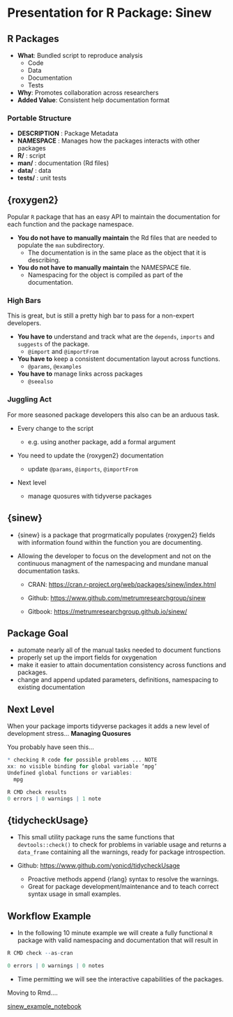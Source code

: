 # Presentation for R Package: Sinew

## R Packages

- **What**: Bundled script to reproduce analysis
  - Code
  - Data
  - Documentation
  - Tests
- **Why**: Promotes collaboration across researchers
- **Added Value**: Consistent help documentation format

### Portable Structure

- **DESCRIPTION** : Package Metadata
- **NAMESPACE** : Manages how the packages interacts with other packages
- **R/** : script
- **man/** : documentation (Rd files)
- **data/** : data
- **tests/** : unit tests

## {roxygen2}

Popular `R` package that has an easy API to maintain the documentation for each function and the package namespace. 

- **You do not have to manually maintain** the Rd files that are needed to populate the `man` subdirectory.
  - The documentation is in the same place as the object that it is describing.
- **You do not have to manually maintain** the NAMESPACE file.
  - Namespacing for the object is compiled as part of the documentation.
  
### High Bars

This is great, but is still a pretty high bar to pass for a non-expert developers.

- **You have to** understand and track what are the `depends`, `imports` and `suggests` of the package.
  - `@import` and  `@importFrom`
- **You have to** keep a consistent documentation layout across functions.
  - `@params`, `@examples`
- **You have to** manage links across packages
  - `@seealso`
  
### Juggling Act

For more seasoned package developers this also can be an arduous task.

- Every change to the script
  - e.g. using another package, add a formal argument

- You need to update the {roxygen2} documentation
  - update `@params`, `@imports`, `@importFrom`
  
- Next level
  - manage quosures with tidyverse packages

## {sinew}

- {sinew} is a package that progrmatically populates {roxygen2} fields with information found within the function you are documenting. 

- Allowing the developer to focus on the development and not on the continuous managment of the namespacing and mundane manual documentation tasks.

  - CRAN: https://cran.r-project.org/web/packages/sinew/index.html

  - Github: https://www.github.com/metrumresearchgroup/sinew

  - Gitbook: https://metrumresearchgroup.github.io/sinew/

## Package Goal

- automate nearly all of the manual tasks needed to document functions
- properly set up the import fields for oxygenation
- make it easier to attain documentation consistency across functions and packages.
- change and append updated parameters, definitions, namespacing to existing documentation

## Next Level

When your package imports tidyverse packages it adds a new level of development stress... **Managing Quosures**

You probably have seen this...

```r
* checking R code for possible problems ... NOTE
xx: no visible binding for global variable ‘mpg’
Undefined global functions or variables:
  mpg

R CMD check results
0 errors | 0 warnings | 1 note 
```

## {tidycheckUsage}

  - This small utility package runs the same functions that ` devtools::check()` to check for problems in variable usage and returns a ` data_frame` containing all the warnings, ready for package introspection.
  
  - Github: https://www.github.com/yonicd/tidycheckUsage
  
    - Proactive methods append {rlang} syntax to resolve the warnings.
    - Great for package development/maintenance and to teach correct syntax usage in small examples.

## Workflow Example

  - In the following 10 minute example we will create a fully functional `R` package with valid namespacing and documentation that will result in
  
```r
R CMD check --as-cran

0 errors | 0 warnings | 0 notes
```

  - Time permitting we will see the interactive capabilities of the packages.

Moving to Rmd.... 

[sinew_example_notebook](sinew_example_notebook.Rmd)
